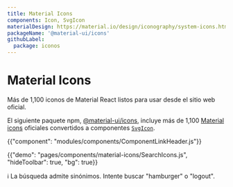 ```yaml
---
title: Material Icons
components: Icon, SvgIcon
materialDesign: https://material.io/design/iconography/system-icons.html
packageName: '@material-ui/icons'
githubLabel:
  package: iconos
---
```


# Material Icons

<p class="description">Más de 1,100 iconos de Material React listos para usar desde el sitio web oficial.</p>

El siguiente paquete npm, [@material-ui/icons](https://www.npmjs.com/package/@material-ui/icons), incluye más de 1,100 [Material icons](https://material.io/tools/icons/?style=baseline) oficiales convertidos a componentes [`SvgIcon`](/api/svg-icon/).

{{"component": "modules/components/ComponentLinkHeader.js"}}

{{"demo": "pages/components/material-icons/SearchIcons.js", "hideToolbar": true, "bg": true}}

ℹ️ La búsqueda admite sinónimos. Intente buscar "hamburger" o "logout".
